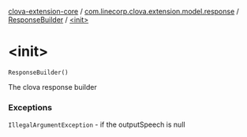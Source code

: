 [clova-extension-core](../../index.md) / [com.linecorp.clova.extension.model.response](../index.md) / [ResponseBuilder](index.md) / [&lt;init&gt;](./-init-.md)

# &lt;init&gt;

`ResponseBuilder()`

The clova response builder

### Exceptions

`IllegalArgumentException` - if the outputSpeech is null